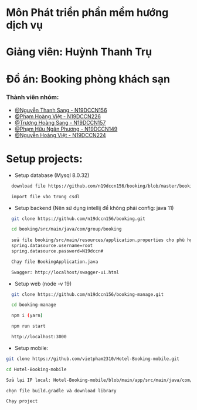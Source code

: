 
# Môn Phát triển phần mềm hướng dịch vụ
# Giảng viên: Huỳnh Thanh Trụ

# Đồ án: Booking phòng khách sạn
### Thành viên nhóm:

- [@Nguyễn Thanh Sang - N19DCCN156](https://www.github.com/n19dccn156)
- [@Phạm Hoàng Việt - N19DCCN226](https://www.github.com/vietpham2310)
- [@Trương Hoàng Sang - N19DCCN157]()
- [@Phạm Hữu Ngân Phương - N19DCCN149]()
- [@Nguyễn Hoàng Việt - N19DCCN224]()


# Setup projects:
- Setup database (Mysql 8.0.32)
```bash
  download file https://github.com/n19dccn156/booking/blob/master/booking.sql

  import file vào trong csdl
```

- Setup backend (Nên sử dụng intellij để không phải config: java 11)
```bash
  git clone https://github.com/n19dccn156/booking.git

  cd booking/src/main/java/com/group/booking
  
  sửa file booking/src/main/resources/application.properties cho phù hợp với kết nối db.
  spring.datasource.username=root
  spring.datasource.password=N19dccn#

  Chạy file BookingApplication.java

  Swagger: http://localhost/swagger-ui.html
```

- Setup web (node -v 19)
```bash
  git clone https://github.com/n19dccn156/booking-manage.git

  cd booking-manage

  npm i (yarn)

  npm run start

  http://localhost:3000
```

- Setup mobile:
```bash
git clone https://github.com/vietpham2310/Hotel-Booking-mobile.git

cd Hotel-Booking-mobile

Sửa lại IP local: Hotel-Booking-mobile/blob/main/app/src/main/java/com/example/hotelbooking/constant/Constant.java

chọn file build.gradle và download library

Chạy project
```
